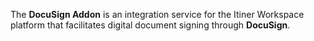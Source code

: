 The **DocuSign Addon** is an integration service for the Itiner Workspace platform that facilitates digital document signing through **DocuSign**.
